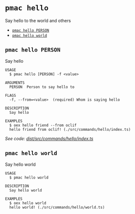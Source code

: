 `pmac hello`
============

Say hello to the world and others

* [`pmac hello PERSON`](#pmac-hello-person)
* [`pmac hello world`](#pmac-hello-world)

## `pmac hello PERSON`

Say hello

```
USAGE
  $ pmac hello [PERSON] -f <value>

ARGUMENTS
  PERSON  Person to say hello to

FLAGS
  -f, --from=<value>  (required) Whom is saying hello

DESCRIPTION
  Say hello

EXAMPLES
  $ oex hello friend --from oclif
  hello friend from oclif! (./src/commands/hello/index.ts)
```

_See code: [dist/src/commands/hello/index.ts](https://github.com/postman-as-code/pmac/blob/v1.2.0/dist/src/commands/hello/index.ts)_

## `pmac hello world`

Say hello world

```
USAGE
  $ pmac hello world

DESCRIPTION
  Say hello world

EXAMPLES
  $ oex hello world
  hello world! (./src/commands/hello/world.ts)
```
